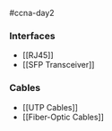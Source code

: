 #ccna-day2  
### Interfaces
- [[RJ45]]
- [[SFP Transceiver]]

### Cables
- [[UTP Cables]]
- [[Fiber-Optic Cables]]
